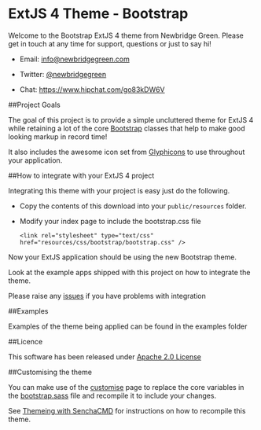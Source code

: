 ExtJS 4 Theme - Bootstrap
=============

Welcome to the Bootstrap ExtJS 4 theme from Newbridge Green. Please get in touch at any time for support, questions or just to say hi!

 - Email: info@newbridgegreen.com

 - Twitter: [@newbridgegreen](https://twitter.com/#!/newbridgegreen)
 
 - Chat: https://www.hipchat.com/go83kDW6V
 
##Project Goals

The goal of this project is to provide a simple uncluttered theme for ExtJS 4 while retaining a lot of the core [Bootstrap][1] classes that help to make good looking markup in record time!

It also includes the awesome icon set from [Glyphicons][2] to use throughout your application. 

##How to integrate with your ExtJS 4 project

Integrating this theme with your project is easy just do the following. 

 - Copy the contents of this download into your `public/resources` folder.
 - Modify your index page to include the bootstrap.css file 
 
	`<link rel="stylesheet" type="text/css" href="resources/css/bootstrap/bootstrap.css" />`
	
Now your ExtJS application should be using the new Bootstrap theme.

Look at the example apps shipped with this project on how to integrate the theme.

Please raise any [issues](https://www.github.com/NewbridgeGreen/extjs-theme-bootstrap/issues) if you have problems with integration

##Examples

Examples of the theme being applied can be found in the examples folder

##Licence

This software has been released under [Apache 2.0 License](http://www.apache.org/licenses/LICENSE-2.0.html)

##Customising the theme

You can make use of the [customise][3] page to replace the core variables in the [bootstrap.sass](https://github.com/NewbridgeGreen/extjs-theme-bootstrap/blob/master/resources/sass/bootstrap/bootstrap.scss) file and recompile it to include your changes.

See [Themeing with SenchaCMD](http://docs.sencha.com/ext-js/4-1/#!/guide/command_theme) for instructions on how to recompile this theme.



 [1]: http://twitter.github.com/bootstrap/base-css.html
 [2]: http://glyphicons.com/
 [3]: http://twitter.github.com/bootstrap/customize.html
 [4]: https://github.com/NewbridgeGreen/extjs-theme-bootstrap

